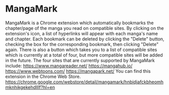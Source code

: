 # MangaMark
MangaMark is a Chrome extension which automatically bookmarks the chapter/page of the manga you read on compatible sites.
By clicking on the extension's icon, a list of hyperlinks will appear with each manga's name and chapter.
Each bookmark can be deleted by clicking the "Delete" button, checking the box for the corresponding bookmark, then clicking "Delete" again.
There is also a button which takes you to a list of compatible sites which is currently at a total of four, but more compatible sites will be added in the future.
The four sites that are currently supported by MangaMark include:
https://www.mangareader.net/
https://mangahub.io/
https://www.webtoons.com/
https://mangapark.net/
You can find this extension in the Chrome Web Store.
https://chrome.google.com/webstore/detail/mangamark/hnbidjafckbheomhmknhikgekehdlllf?hl=en
